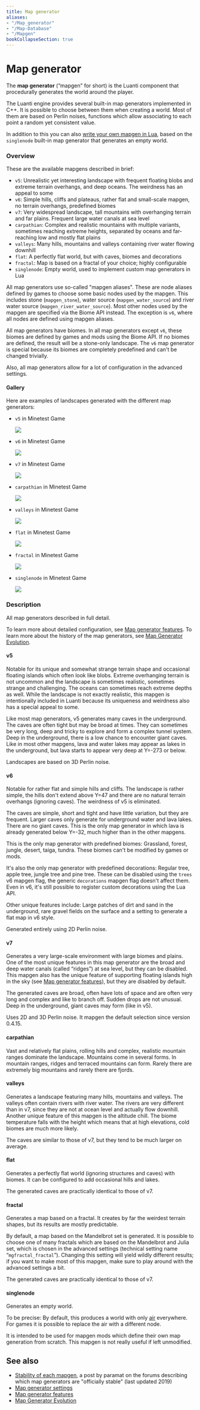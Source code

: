 ```yaml
---
title: Map generator
aliases:
- "/Map_generator"
- "/Map-Database"
- "/Mapgen"
bookCollapseSection: true
---
```


# Map generator

The **map generator** (“mapgen” for short) is the Luanti component that procedurally generates the world around the player.

The Luanti engine provides several built-in map generators implemented in C++. It is possible to choose between them when creating a world. Most of them are based on Perlin noises, functions which allow associating to each point a random yet consistent value.

In addition to this you can also [write your own mapgen in Lua](/mapgen/custom-lua-mapgen), based on the `singlenode` built-in map generator that generates an empty world.

### Overview

These are the available mapgens described in brief:

*   `v5`: Unrealistic yet interesting landscape with frequent floating blobs and extreme terrain overhangs, and deep oceans. The weirdness has an appeal to some
*   `v6`: Simple hills, cliffs and plateaus, rather flat and small-scale mapgen, no terrain overhangs, predefined biomes
*   `v7`: Very widespread landscape, tall mountains with overhanging terrain and far plains. Frequent large water canals at sea level
*   `carpathian`: Complex and realistic mountains with multiple variants, sometimes reaching extreme heights, separated by oceans and far-reaching low and mostly flat plains
*   `valleys`: Many hills, mountains and valleys containing river water flowing downhill
*   `flat`: A perfectly flat world, but with caves, biomes and decorations
*   `fractal`: Map is based on a fractal of your choice; highly configurable
*   `singlenode`: Empty world, used to implement custom map generators in Lua

All map generators use so-called "mapgen aliases". These are node aliases defined by games to choose some basic nodes used by the mapgen. This includes stone (`mapgen_stone`), water source (`mapgen_water_source`) and river water source (`mapgen_river_water_source`). Most other nodes used by the mapgen are specified via the Biome API instead. The exception is `v6`, where all nodes are defined using mapgen aliases.

All map generators have biomes. In all map generators except `v6`, these biomes are defined by games and mods using the Biome API. If no biomes are defined, the result will be a stone-only landscape. The `v6` map generator is special because its biomes are completely predefined and can't be changed trivially.

Also, all map generators allow for a lot of configuration in the advanced settings.

#### Gallery

Here are examples of landscapes generated with the different map generators:

*   `v5` in Minetest Game

    [![](/images/mapgen/Mapgen_v5.jpg)](/images/mapgen/Mapgen_v5.jpg)


*   `v6` in Minetest Game

    [![](/images/mapgen/Mapgen_v6.jpg)](/images/mapgen/Mapgen_v6.jpg)


*   `v7` in Minetest Game

    [![](/images/mapgen/Mapgen_v7.jpg)](/images/mapgen/Mapgen_v7.jpg)


*   `carpathian` in Minetest Game

    [![](/images/mapgen/Mapgen_carpathian.jpg)](/images/mapgen/Mapgen_carpathian.jpg)


*   `valleys` in Minetest Game

    [![](/images/mapgen/Mapgen_valleys.jpg)](/images/mapgen/Mapgen_valleys.jpg)

*   `flat` in Minetest Game

    [![](/images/mapgen/Mapgen_flat.jpg)](/images/mapgen/Mapgen_flat.jpg)


*   `fractal` in Minetest Game

    [![](/images/mapgen/Mapgen_fractals_fractal_1.jpg)](/images/mapgen/Mapgen_fractals_fractal_1.jpg)


*   `singlenode` in Minetest Game

    [![](/images/mapgen/Mapgen_singlenode.jpg)](/images/mapgen/Mapgen_singlenode.jpg)

### Description

All map generators described in full detail.

To learn more about detailed configuration, see [Map generator features](/mapgen/features "Map generator features"). To learn more about the history of the map generators, see [Map Generator Evolution](/mapgen/evolution "Map Generator Evolution").

#### v5

Notable for its unique and somewhat strange terrain shape and occasional floating islands which often look like blobs. Extreme overhanging terrain is not uncommon and the landscape is sometimes realistic, sometimes strange and challenging. The oceans can sometimes reach extreme depths as well. While the landscape is not exactly realistic, this mapgen is intentionally included in Luanti because its uniqueness and weirdness also has a special appeal to some.

Like most map generators, v5 generates many caves in the underground. The caves are often tight but may be broad at times. They can sometimes be very long, deep and tricky to explore and form a complex tunnel system. Deep in the underground, there is a low chance to encounter giant caves. Like in most other mapgens, lava and water lakes may appear as lakes in the underground, but lava starts to appear very deep at Y=-273 or below.

Landscapes are based on 3D Perlin noise.

#### v6

Notable for rather flat and simple hills and cliffs. The landscape is rather simple, the hills don't extend above Y=47 and there are no natural terrain overhangs (ignoring caves). The weirdness of v5 is eliminated.

The caves are simple, short and tight and have little variation, but they are frequent. Larger caves only generate for underground water and lava lakes. There are no giant caves. This is the only map generator in which lava is already generated below Y=-32, much higher than in the other mapgens.

This is the only map generator with predefined biomes: Grassland, forest, jungle, desert, taiga, tundra. These biomes can't be modified by games or mods.

It's also the only map generator with predefined decorations: Regular tree, apple tree, jungle tree and pine tree. These can be disabled using the `trees` v6 mapgen flag, the generic `decorations` mapgen flag doesn't affect them. Even in v6, it's still possible to register custom decorations using the Lua API.

Other unique features include: Large patches of dirt and sand in the underground, rare gravel fields on the surface and a setting to generate a flat map in v6 style.

Generated entirely using 2D Perlin noise.

#### v7

Generates a very large-scale environment with large biomes and plains. One of the most unique features in this map generator are the broad and deep water canals (called “ridges”) at sea level, but they can be disabled. This mapgen also has the unique feature of supporting floating islands high in the sky (see [Map generator features](/mapgen/features "Map generator features")), but they are disabled by default.

The generated caves are broad, often have lots of space and are often very long and complex and like to branch off. Sudden drops are not unusual. Deep in the underground, giant caves may form (like in v5).

Uses 2D and 3D Perlin noise. It mapgen the default selection since version 0.4.15.

#### carpathian

Vast and relatively flat plains, rolling hills and complex, realistic mountain ranges dominate the landscape. Mountains come in several forms. In mountain ranges, ridges and terraced mountains can form. Rarely there are extremely big mountains and rarely there are fjords.

#### valleys

Generates a landscape featuring many hills, mountains and valleys. The valleys often contain rivers with river water. The rivers are very different than in v7, since they are not at ocean level and actually flow downhill. Another unique feature of this mapgen is the altitude chill. The biome temperature falls with the height which means that at high elevations, cold biomes are much more likely.

The caves are similar to those of v7, but they tend to be much larger on average.

#### flat

Generates a perfectly flat world (ignoring structures and caves) with biomes. It can be configured to add occasional hills and lakes.

The generated caves are practically identical to those of v7.

#### fractal

Generates a map based on a fractal. It creates by far the weirdest terrain shapes, but its results are mostly predictable.

By default, a map based on the Mandelbrot set is generated. It is possible to choose one of many fractals which are based on the Mandelbrot and Julia set, which is chosen in the advanced settings (technical setting name “`mgfractal_fractal`”). Changing this setting will yield wildly different results; if you want to make most of this mapgen, make sure to play around with the advanced settings a bit.

The generated caves are practically identical to those of v7.

#### singlenode

Generates an empty world.

To be precise: By default, this produces a world with only [air](/nodes/#air "Air") everywhere. For games it is possible to replace the air with a different node.

It is intended to be used for mapgen mods which define their own map generation from scratch. This mapgen is not really useful if left unmodified.

See also
--------

*   [Stability of each mapgen](https://forum.luanti.org/viewtopic.php?f=18&t=19132), a post by paramat on the forums describing which map generators are "officially stable" (last updated 2019)
*   [Map generator settings](/mapgen/settings "Map generator settings")
*   [Map generator features](/mapgen/features "Map generator features")
*   [Map Generator Evolution](/mapgen/evolution "Map generator evolution")
